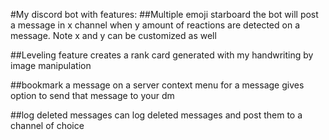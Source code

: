 #My discord bot with features:
##Multiple emoji starboard
the bot will post a message in x channel when y amount of reactions are detected
on a message. Note x and y can be customized as well

##Leveling feature
creates a rank card generated with my handwriting by image manipulation

##bookmark a message on a server
context menu for a message gives option to send that message to your dm

##log deleted messages
can log deleted messages and post them to a channel of choice
